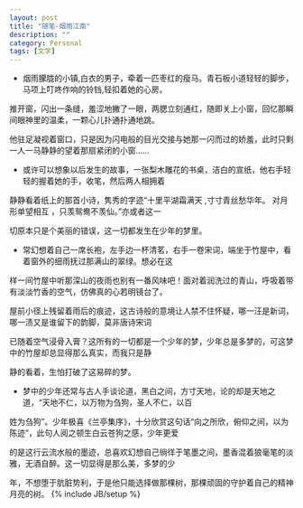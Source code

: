 ```yaml
---
layout: post
title: "随笔-烟雨江南"
description: ""
category: Personal
tags: [文学]
---
```

* 烟雨朦胧的小镇,白衣的男子，牵着一匹枣红的瘦马。青石板小道轻轻的脚步，马项上叮咚作响的铃铛,轻扣着她的心房。

推开窗，闪出一条缝，羞涩地撇了一眼，两腮立刻通红，随即关上小窗，回忆那瞬间眼神里的温柔，一颗心儿扑通扑通地跳。  

他驻足凝视着窗口，只是因为闪电般的目光交接与她那一闪而过的娇羞，此时只剩一人一马静静的望着那扇紧闭的小窗……

*  或许可以想象以后发生的故事，一张梨木雕花的书桌，洁白的宣纸，他右手轻轻的握着她的手，收笔，然后两人相拥着
  
静静看着纸上的那首小诗，隽秀的字迹“十里平湖霜满天 ,寸寸青丝愁华年。 对月形单望相互 ，只羡鸳鸯不羡仙。”亦或者这一

切原本只是个美丽的错误，这一切都发生在少年的梦里。

* 常幻想着自己一席长袍，左手边一杯清茗，右手一卷宋词，端坐于竹屋中，看着窗外的细雨抚过那满山的翠绿。想必在这

样一间竹屋中听那深山的夜雨也别有一番风味吧！面对着润洗过的青山，呼吸着带有淡淡竹香的空气，仿佛真的心若明镜台了。

屋前小径上残留着雨后的痕迹，这古诗般的意境让人禁不住怀疑，哪一汪是新词，哪一渍又是谁留下的韵脚，莫非唐诗宋词

已随着空气浸骨入膏？这所有的一切都是一个少年的梦，少年总是多梦的，可这梦中的竹屋却总显得那么真实，而我只是静

静的看着，生怕打破了这易碎的梦。

* 梦中的少年还常与古人手谈论道，黑白之间，方寸天地，论的却是天地之道，“天地不仁，以万物为刍狗，圣人不仁，以百

姓为刍狗”。少年极喜《兰亭集序》，十分欣赏这句话“向之所欣，俯仰之间，以为陈迹”，此句人阅之顿生白云苍狗之感，少年更爱

的是这行云流水般的墨迹，总喜欢幻想自己徜徉于笔墨之间，墨香混着狼毫笔的淡雅，无酒自醉。这一切显得是那么美，多梦的少

年，不想堕于肮脏势利，于是他只能选择做那棵树，那棵顽固的守护着自己的精神月亮的树。
{% include JB/setup %}
